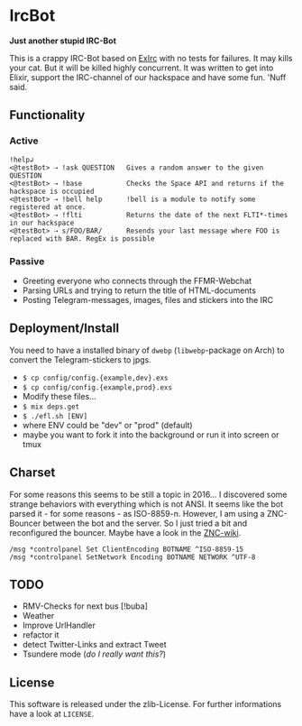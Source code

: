 # IrcBot

**Just another stupid IRC-Bot**

This is a crappy IRC-Bot based on [ExIrc](https://github.com/bitwalker/exirc)
with no tests for failures. It may kills your cat. But it will be killed highly
concurrent. It was written to get into Elixir, support the IRC-channel of our
hackspace and have some fun. 'Nuff said.

## Functionality
### Active
```
!help↲
<@testBot> ⇢ !ask QUESTION   Gives a random answer to the given QUESTION
<@testBot> ⇢ !base           Checks the Space API and returns if the hackspace is occupied
<@testBot> ⇢ !bell help      !bell is a module to notify some registered at once.
<@testBot> ⇢ !flti           Returns the date of the next FLTI*-times in our hackspace
<@testBot> ⇢ s/FOO/BAR/      Resends your last message where FOO is replaced with BAR. RegEx is possible
```
### Passive
* Greeting everyone who connects through the FFMR-Webchat
* Parsing URLs and trying to return the title of HTML-documents
* Posting Telegram-messages, images, files and stickers into the IRC

## Deployment/Install
You need to have a installed binary of `dwebp` (`libwebp`-package on Arch) to
convert the Telegram-stickers to jpgs.

* `$ cp config/config.{example,dev}.exs`
* `$ cp config/config.{example,prod}.exs`
* Modify these files…
* `$ mix deps.get`
* `$ ./efl.sh [ENV]`
 * where ENV could be "dev" or "prod" (default)
 * maybe you want to fork it into the background or run it into screen or tmux

## Charset
For some reasons this seems to be still a topic in 2016…
I discovered some strange behaviors with everything which is not ANSI. It seems
like the bot parsed it - for some reasons - as ISO-8859-n. However, I am using
a ZNC-Bouncer between the bot and the server.
So I just tried a bit and reconfigured the bouncer. Maybe have a look in the
[ZNC-wiki](http://wiki.znc.in/Charset).
```
/msg *controlpanel Set ClientEncoding BOTNAME ^ISO-8859-15
/msg *controlpanel SetNetwork Encoding BOTNAME NETWORK ^UTF-8
```

## TODO
* RMV-Checks for next bus [!buba]
* Weather
* Improve UrlHandler
 * refactor it
 * detect Twitter-Links and extract Tweet
* Tsundere mode (*do I really want this?*)

## License
This software is released under the zlib-License. For further informations have
a look at `LICENSE`.
